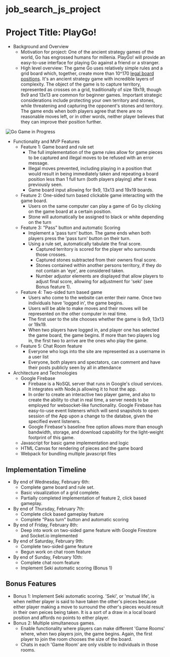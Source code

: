 # job_search_js_project

# Project Title: PlayGo!
* Background and Overview
    * Motivation for project: One of the ancient strategy games of the world, Go has engrossed humans for millenia. PlayGo! will provide an easy-to-use interface for playing Go against a friend or a stranger. 
    * High level overview: The game Go uses relatively simple rules and a grid board which, together, create more than 10^170  [legal board positions](https://tromp.github.io/go/legal.html). It's an ancient strategy game with incredible layers of complexity. The object of the game is to capture territory, represented as crosses on a grid, traditionally of size 19x19, though 9x9 and 13x13 are common for beginner games. Important strategic considerations include protecting your own territory and stones, while threatening and capturing the opponent's stones and territory. The game ends when both players agree that there are no reasonable moves left, or in other words, neither player believes that they can improve their position further.

![Go Game in Progress](https://github.com/jonahlipsky/blob/master/src/images/go-game-with-moves-and-chat.png "Go Game in Progress")
    
* Functionality and MVP Features
    * Feature 1: Game board and rule set
      * The full implementation of the game rules allow for game pieces to be captured and illegal moves to be refused with an error message. 
      * Illegal moves prevented, including playing in a position that would result in being immediately taken and repeating a board position less than 1 full turn (both players playing) after it was previously seen.
      * Game board input allowing for 9x9, 13x13 and 19x19 boards.
    * Feature 2: One-sided turn based clickable game interacting with the game board. 
      * Users on the same computer can play a game of Go by clicking on the game board at a certain position.
      * Stone will automatically be assigned to black or white depending on the turn
    * Feature 3: "Pass" button and automatic Scoring
      * Implement a 'pass turn' button. The game ends when both players press the 'pass turn' button on their turn.
      * Using a rule set, automatically tabulate the final score.
         * Captured territory is scored for the player who surrounds those crosses.
         * Captured stones subtracted from their owners final score. 
         * Stones contained within another persons territory, if they do not contain an 'eye', are considered taken. 
         * Number adjustor elements are displayed that allow players to adjust final score, allowing for adjustment for 'seki' (see Bonus feature 1). 
     * Feature 4: Two-sided turn based game
       * Users who come to the website can enter their name. Once two individuals have 'logged in', the game begins.
       * Users will be able to make moves and their moves will be represented on the other computer in real time.
       * The first user to the site chooses whether the game is 9x9, 13x13 or 19x19. 
       * When two players have logged in, and player one has selected the game board, the game begins. If more than two players log in, the first two to arrive are the ones who play the game.
     * Feature 5: Chat Room feature
       * Everyone who logs into the site are represented as a username in a user list
       * Everyone, both players and spectators, can comment and have their posts publicly seen by all in attendance
* Architecture and Technologies
  * Google Firebase
      * Firebase is a NoSQL server that runs in Google's cloud services. It integrates with Node.js allowing it to host the app. 
      * In order to create an interactive two player game, and also to create the ability to chat in real time, a server needs to be employed for websocket-like functionality. Google Firebase has easy-to-use event listeners which will send snapshots to open session of the App upon a change to the databse, given the specified event listeners. 
      * Google Firebase's baseline free option allows more than enough bandwidth, storage, and download capability for the light-weight footprint of this game. 
  * Javascript for basic game implementation and logic
  * HTML Canvas for rendering of pieces and the game board
  * Webpack for bundling multiple javascript files
   
## Implementation Timeline
  * By end of Wednesday, February 6th: 
    * Complete game board and rule set. 
    * Basic visualization of a grid complete.
    * Partially completed implementation of feature 2, click based gameplay. 
  * By end of Thursday, February 7th:
    * Complete click based gameplay feature
    * Complete "Pass turn" button and automatic scoring
  * By end of Friday, February 8th: 
    * Deep into work on two-sided game feature with Google Firestore and Socket.io implemented
  * By end of Saturday, February 9th:
    * Complete two-sided game feature
    * Begun work on chat room feature
  * By end of Sunday, February 10th:
    * Complete chat room feature
    * Implement Seki automatic scoring (Bonus 1)
    
## Bonus Features
  * Bonus 1: Implement Seki automatic scoring. 'Seki', or 'mutual life', is when neither player is said to have taken the other's pieces because either player making a move to surround the other's pieces would result in their own peices being taken. It is a sort of a draw in a local board position and affords no points to either player. 
  * Bonus 2: Multiple simultaneous games.
    * Enable functionality where players can make different 'Game Rooms' where, when two players join, the game begins. Again, the first player to join the room chooses the size of the board. 
    * Chats in each 'Game Room' are only visible to individuals in those rooms.
